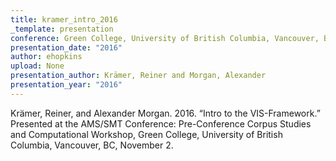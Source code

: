 ```yaml
---
title: kramer_intro_2016
_template: presentation
conference: Green College, University of British Columbia, Vancouver, BC
presentation_date: "2016"
author: ehopkins
upload: None
presentation_author: Krämer, Reiner and Morgan, Alexander
presentation_year: "2016"
---
```

Krämer, Reiner, and Alexander Morgan. 2016. “Intro to the VIS-Framework.” Presented at the AMS/SMT Conference: Pre-Conference Corpus Studies and Computational Workshop, Green College, University of British Columbia, Vancouver, BC, November 2.